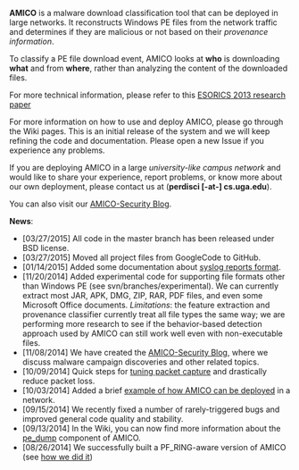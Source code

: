 **AMICO** is a malware download classification tool that can be deployed in large networks. It reconstructs Windows PE files from the network traffic and determines if they are malicious or not based on their _provenance information_.

To classify a PE file download event, AMICO looks at **who** is downloading **what** and from **where**, rather than analyzing the content of the downloaded files.

For more technical information, please refer to this [ESORICS 2013 research paper](http://www.perdisci.com/publications/publication-files/amico.pdf)

For more information on how to use and deploy AMICO, please go through the Wiki pages. This is an initial release of the system and we will keep refining the code and documentation. Please open a new Issue if you experience any problems.

If you are deploying AMICO in a large _university-like campus network_ and would like to share your experience, report problems, or know more about our own deployment, please contact us at (**perdisci [-at-] cs.uga.edu**).

You can also visit our [AMICO-Security Blog](http://amico-security.blogspot.com/).


**News**:
  * [03/27/2015] All code in the master branch has been released under BSD license.
  * [03/27/2015] Moved all project files from GoogleCode to GitHub.
  * [01/14/2015] Added some documentation about [syslog reports format](https://code.google.com/p/amico/wiki/SyslogReports).
  * [11/20/2014] Added experimental code for supporting file formats other than Windows PE (see svn/branches/experimental). We can currently extract most JAR, APK, DMG, ZIP, RAR, PDF files, and even some Microsoft Office documents. _Limitations_: the feature extraction and provenance classifier currently treat all file types the same way; we are performing more research to see if the behavior-based detection approach used by AMICO can still work well even with non-executable files.
  * [11/08/2014] We have created the [AMICO-Security Blog](http://amico-security.blogspot.com/), where we discuss malware campaign discoveries and other related topics.
  * [10/09/2014] Quick steps for [tuning packet capture](https://code.google.com/p/amico/wiki/TuningPacketCapture) and drastically reduce packet loss.
  * [10/03/2014] Added a brief [example of how AMICO can be deployed](https://code.google.com/p/amico/wiki/Deployment) in a network.
  * [09/15/2014] We recently fixed a number of rarely-triggered bugs and improved general code quality and stability.
  * [09/13/2014] In the Wiki, you can now find more information about the [pe\_dump](https://code.google.com/p/amico/wiki/pe_dump) component of AMICO.
  * [08/26/2014] We successfully built a PF\_RING-aware version of AMICO (see [how we did it](https://code.google.com/p/amico/source/browse/trunk/external_libs/README))
